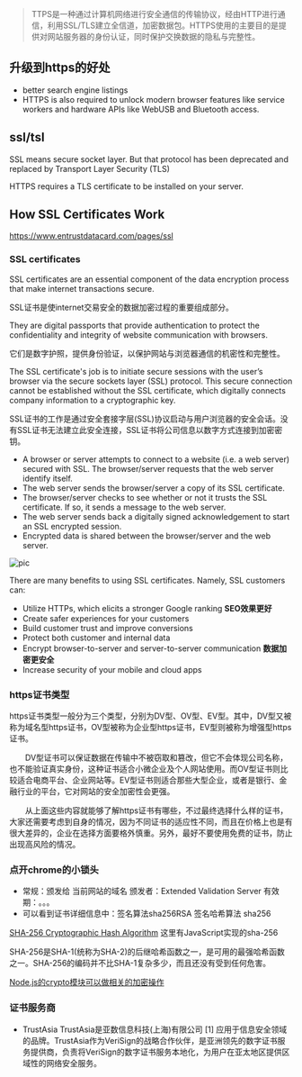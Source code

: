 > TTPS是一种通过计算机网络进行安全通信的传输协议，经由HTTP进行通信，利用SSL/TLS建立全信道，加密数据包。HTTPS使用的主要目的是提供对网站服务器的身份认证，同时保护交换数据的隐私与完整性。

## 升级到https的好处
- better search engine listings
- HTTPS is also required to unlock modern browser features like service workers and hardware APIs like WebUSB and Bluetooth access.

## ssl/tsl
SSL means secure socket layer. But that protocol has been deprecated and replaced by Transport Layer Security (TLS)

HTTPS requires a TLS certificate to be installed on your server. 

## How SSL Certificates Work
https://www.entrustdatacard.com/pages/ssl

### SSL certificates 
SSL certificates are an essential component of the data encryption process that make internet transactions secure. 

SSL证书是使internet交易安全的数据加密过程的重要组成部分。

They are digital passports that provide authentication to protect the confidentiality and integrity of website communication with browsers.

它们是数字护照，提供身份验证，以保护网站与浏览器通信的机密性和完整性。

The SSL certificate's job is to initiate secure sessions with the user’s browser via the secure sockets layer (SSL) protocol. This secure connection cannot be established without the SSL certificate, which digitally connects company information to a cryptographic key.

SSL证书的工作是通过安全套接字层(SSL)协议启动与用户浏览器的安全会话。没有SSL证书无法建立此安全连接，SSL证书将公司信息以数字方式连接到加密密钥。

- A browser or server attempts to connect to a website (i.e. a web server) secured with SSL. The browser/server requests that the web server identify itself.
- The web server sends the browser/server a copy of its SSL certificate.
- The browser/server checks to see whether or not it trusts the SSL certificate. If so, it sends a message to the web server.
- The web server sends back a digitally signed acknowledgement to start an SSL encrypted session.
- Encrypted data is shared between the browser/server and the web server.

![pic](https://www.entrustdatacard.com/-/media/images/products/ssl-images/1258x489_how-ssl-certificates-work.jpg?la=en&hash=8CE75FF301EB014CC3E5583E0CB7CF8B)

There are many benefits to using SSL certificates. Namely, SSL customers can:
- Utilize HTTPs, which elicits a stronger Google ranking  **SEO效果更好**
- Create safer experiences for your customers
- Build customer trust and improve conversions
- Protect both customer and internal data
- Encrypt browser-to-server and server-to-server communication **数据加密更安全**
- Increase security of your mobile and cloud apps

### https证书类型
https证书类型一般分为三个类型，分别为DV型、OV型、EV型。其中，DV型又被称为域名型https证书，OV型被称为企业型https证书，EV型则被称为增强型https证书。

　　DV型证书可以保证数据在传输中不被窃取和篡改，但它不会体现公司名称，也不能验证真实身份，这种证书适合小微企业及个人网站使用。而OV型证书则比较适合电商平台、企业网站等。EV型证书则适合那些大型企业，或者是银行、金融行业的平台，它对网站的安全加密性会更强。

　　从上面这些内容就能够了解https证书有哪些，不过最终选择什么样的证书，大家还需要考虑到自身的情况，因为不同证书的适应性不同，而且在价格上也是有很大差异的，企业在选择方面要格外慎重。另外，最好不要使用免费的证书，防止出现高风险的情况。

### 点开chrome的小锁头
- 常规：颁发给 当前网站的域名   颁发者：Extended Validation Server  有效期：。。。
- 可以看到证书详细信息中：签名算法sha256RSA  签名哈希算法 sha256

[SHA-256 Cryptographic Hash Algorithm](https://www.movable-type.co.uk/scripts/sha256.html) 这里有JavaScript实现的sha-256

SHA-256是SHA-1(统称为SHA-2)的后继哈希函数之一，是可用的最强哈希函数之一。SHA-256的编码并不比SHA-1复杂多少，而且还没有受到任何危害。

[Node.js的crypto模块可以做相关的加密操作](../../../Nodejs/Crypto/Crypto-OpenSSL.md)

### 证书服务商
- TrustAsia
TrustAsia是亚数信息科技(上海)有限公司 [1]  应用于信息安全领域的品牌。TrustAsia作为VeriSign的战略合作伙伴，是亚洲领先的数字证书服务提供商，负责将VeriSign的数字证书服务本地化，为用户在亚太地区提供区域性的网络安全服务。